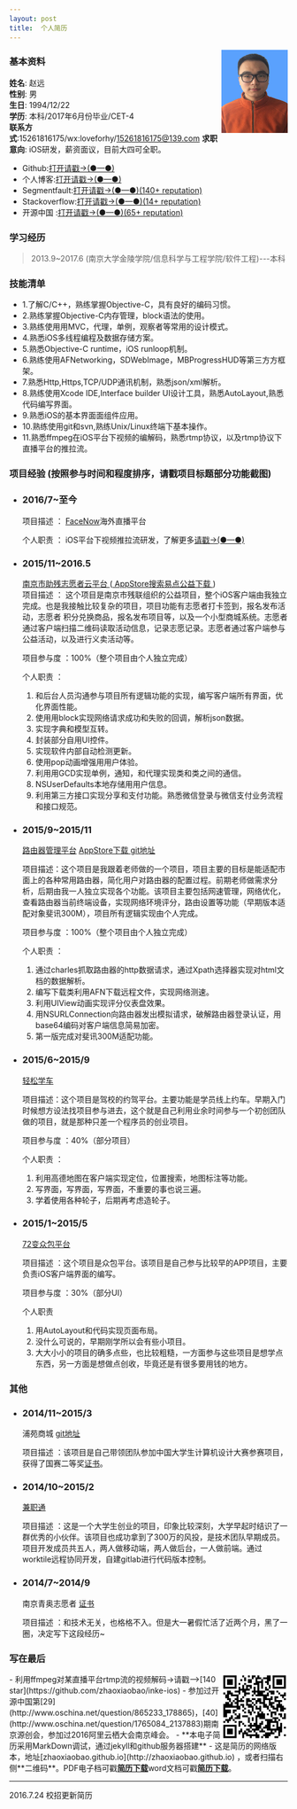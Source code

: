 ```yaml
---
layout: post
title:  个人简历
---                          
```


<img src="/img/1.jpg" align ="right" style="width:120px;height:150px;"/>               

### 基本资料                              
**姓名**: 赵远               
**性别**: 男               
**生日**: 1994/12/22               
**学历**: 本科/2017年6月份毕业/CET-4           
**联系方式**:15261816175/wx:loveforhy/15261816175@139.com
**求职意向**: iOS研发，薪资面议，目前大四可全职。             

- Github:[打开请戳->(●—●)](https://github.com/zhaoxiaobao)
- 个人博客:[打开请戳->(●—●)](https://github.com/zhaoxiaobao/dev-blog/tree/master/2016)
- Segmentfault:[打开请戳->(●—●)(140+  reputation)](https://segmentfault.com/u/zhaoyuan)
- Stackoverflow:[打开请戳->(●—●)(14+  reputation)](stackoverflow.com/users/6132641/yuan-zhao)
- 开源中国 :[打开请戳->(●—●)(65+  reputation)](my.oschina.net/zhaoxiaobao/home)

### 学习经历     

>2013.9~2017.6 (南京大学金陵学院/信息科学与工程学院/软件工程)---本科     

### 技能清单       

- 1.了解C/C++，熟练掌握Objective-C，具有良好的编码习惯。
- 2.熟练掌握Objective-C内存管理，block语法的使⽤。
- 3.熟练使⽤用MVC，代理，单例，观察者等常⽤的设计模式。
- 4.熟悉iOS多线程编程及数据存储方案。
- 5.熟悉Objective-C runtime，iOS runloop机制。
- 6.熟练使⽤AFNetworking，SDWebImage，MBProgressHUD等第三⽅方框架。
- 7.熟悉Http,Https,TCP/UDP通讯机制，熟悉json/xml解析。
- 8.熟练使用Xcode IDE,Interface builder UI设计工具，熟悉AutoLayout,熟悉代码编写界面。
- 9.熟悉iOS的基本界⾯面组件应⽤。
- 10.熟练使用git和svn,熟练Unix/Linux终端下基本操作。
- 11.熟悉ffmpeg在iOS平台下视频的编解码，熟悉rtmp协议，以及rtmp协议下直播平台的推拉流。     

### 项目经验 (按照参与时间和程度排序，请戳项目标题部分功能截图)

-  ### 2016/7~至今  

   项目描述 ： [FaceNow](/zp/facenow.html)海外直播平台

   个人职责 ： iOS平台下视频推拉流研发，了解更多[请戳->(●—●)](https://github.com/zhaoxiaobao/dev-blog/blob/master/2016/FaceNow总结.md)

-  ###  2015/11~2016.5

    [ 南京市助残志愿者云平台 ](/zp/app-njzc.html)  ([ AppStore搜索易点公益下载     ](https://itunes.apple.com/us/app/nan-jing-zhu-can-yun-ping-tai/id1079831240?l=zh&ls=1&mt=8))    
    项目描述 ：
    这个项目是南京市残联组织的公益项目，整个iOS客户端由我独立完成。也是我接触比较复杂的项目，项目功能有志愿者打卡签到，报名发布活动，志愿者   积分兑换商品，报名发布项目等，以及一个小型商城系统。志愿者通过客户端扫描二维码读取活动信息，记录志愿记录。志愿者通过客户端参与公益活动，以及进行义卖活动等。

    项目参与度 ：100%（整个项目由个人独立完成）

    个人职责 ：

      1. 和后台人员沟通参与项目所有逻辑功能的实现，编写客户端所有界面，优化界面性能。
      2. 使⽤用block实现网络请求成功和失败的回调，解析json数据。
      3. 实现字典和模型互转。
      4. 封装部分自用UI控件。
      5. 实现软件内部⾃动检测更新。
      6. 使⽤pop动画增强⽤用户体验。
      7. 利⽤用GCD实现单例，通知，和代理实现类和类之间的通信。
      8. NSUserDefaults本地存储⽤用户信息。
      9. 利用第三方接口实现分享和支付功能。熟悉微信登录与微信支付业务流程和接口规范。

-  ###  2015/9~2015/11

    [路由器管理平台](/zp/app-lygl.html)  [  AppStore下载  ](https://itunes.apple.com/us/app/lu-you-guan-li/id1061866839?l=zh&ls=1&mt=8)   [git地址](https://github.com/zhaoxiaobao/luyou-ios)

    项目描述：这个项目是我跟着老师做的一个项目，项目主要的目标是能适配市面上的各种常用路由器，简化用户对路由器的配置过程。前期老师做需求分析，后期由我一人独立实现各个功能。该项目主要包括网速管理，网络优化，查看路由器当前终端设备，实现网络环境评分，路由设置等功能（早期版本适配对象斐讯300M），项目所有逻辑实现由个人完成。

    项目参与度 ：100%（整个项目由个人独立完成）

    个人职责 ：

      1. 通过charles抓取路由器的http数据请求，通过Xpath选择器实现对html文档的数据解析。
      2. 编写下载类利用AFN下载远程文件，实现网络测速。
      3. 利用UIView动画实现评分仪表盘效果。
      4. 用NSURLConnection向路由器发出模拟请求，破解路由器登录认证，用base64编码对客户端信息简易加密。
      5. 第一版完成对斐讯300M适配功能。


- ### 2015/6~2015/9

    [ 轻松学车 ](/zp/app-qsxc.html)   

    项目描述：这个项目是驾校的约驾平台。主要功能是学员线上约车。早期入门时候想方设法找项目参与进去，这个就是自己利用业余时间参与一个初创团队做的项目，就是那种只差一个程序员的创业项目。

    项目参与度 ：40%（部分项目）

    个人职责 ：
    1. 利用高德地图在客户端实现定位，位置搜索，地图标注等功能。
    2. 写界面，写界面，写界面，不重要的事也说三遍。
    3. 学着使用各种轮子，后期再考虑造轮子。


- ###  2015/1~2015/5

    [ 72变众包平台](/zp/app-72bian.html)  

    项目描述 ：这个项目是众包平台。该项目是自己参与比较早的APP项目，主要负责iOS客户端界面的编写。

    项目参与度 ：30%（部分UI）

    个人职责
    1. 用AutoLayout和代码实现页面布局。
    2. 没什么可说的，早期刚学所以会有些小项目。
    3. 大大小小的项目的确多点些，也比较粗糙，一方面参与这些项目是想学点东西，另一方面是想做点创收，毕竟还是有很多要用钱的地方。

### 其他

- ### 2014/11~2015/3

    浦苑商城  [git地址](https://github.com/zhaoxiaobao/puyshop)

    项目描述 ：该项目是自己带领团队参加中国大学生计算机设计大赛参赛项目，获得了国赛二等奖[证书](http://zhaoxiaobao.github.io/zp/app-other.html)。

-   ### 2014/10~2015/2

    [ 兼职通 ](http://baike.baidu.com/link?url=bgz7fUyWxZ8hwWFyz7EYBdxWP_CYwl8ckKegFGAN0XO1K7jU-ACq9AlTYXhdVq9p3nYsXNUqrbsma0tgF_9YQq)  

    项目描述 ：这是一个大学生创业的项目，印象比较深刻，大学早起时结识了一群优秀的小伙伴。该项目也成功拿到了300万的风投，是技术团队早期成员。项目开发成员共五人，两人做移动端，两人做后台，一人做前端。通过worktile远程协同开发，自建gitlab进行代码版本控制。

-  ### 2014/7~2014/9

   南京青奥志愿者 [证书](/zp/app-other.html)

   项目描述 ：和技术无关，也格格不入。但是大一暑假忙活了近两个月，黑了一圈，决定写下这段经历~

### 写在最后                             
<img src="/img/2.png" align ="right" style="width:120px;height:120px;"/>
- 利用ffmpeg对某直播平台rtmp流的视频解码->请戳-->[140 star](https://github.com/zhaoxiaobao/inke-ios)            
- 参加过开源中国第[29](http://www.oschina.net/question/865233_178865)，[40](http://www.oschina.net/question/1765084_2137883)期南京源创会，参加过2016阿里云栖大会南京峰会。             
- **本电子简历采用MarkDown调试，通过jekyll和github服务器搭建**              
- 这是简历的网络版本，地址[zhaoxiaobao.github.io](http://zhaoxiaobao.github.io) ，或者扫描右侧**二维码**。PDF电子档可戳<strong><a href="http://zhaoxiaobao.github.io/zp/%E4%B8%AA%E4%BA%BA%E7%AE%80%E5%8E%86.pdf" target="_blank">简历下载</a></strong>word文档可戳<strong><a href="http://zhaoxiaobao.github.io/zp/%E4%B8%AA%E4%BA%BA%E7%AE%80%E5%8E%86.docx" target="_blank">简历下载</a></strong>。   

---
2016.7.24 校招更新简历
